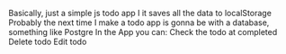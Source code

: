 Basically, just a simple js todo app
I it saves all the data to localStorage
Probably the next time I make a todo app is gonna be with a database, something like Postgre
In the App you can: 
Check the todo at completed
Delete todo 
Edit todo
